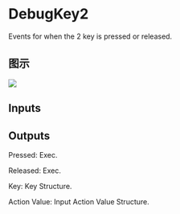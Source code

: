# DebugKey2

Events for when the 2 key is pressed or released.

## 图示

![]($-20221218-19185749.png)

## Inputs

## Outputs

Pressed: Exec.

Released: Exec.

Key: Key Structure.

Action Value: Input Action Value Structure.

